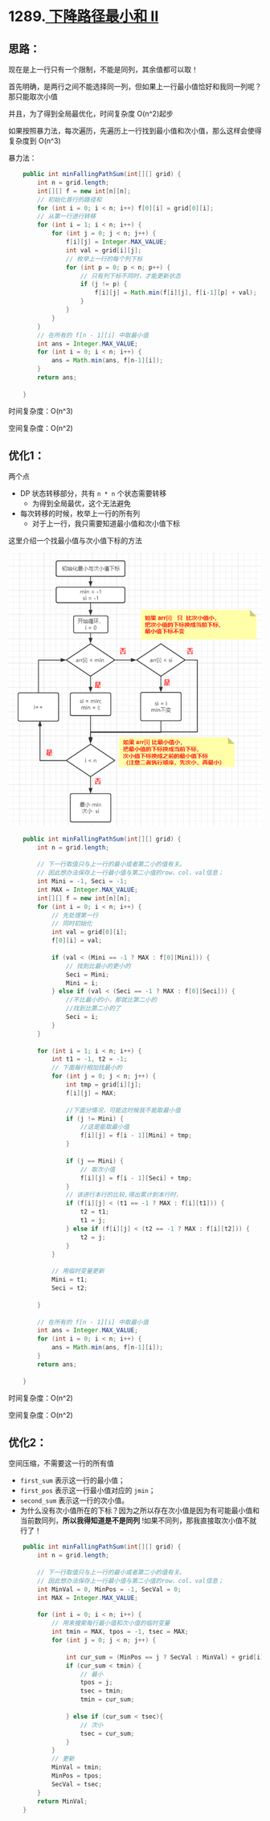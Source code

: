 # 1289.[ 下降路径最小和  II](https://leetcode-cn.com/problems/minimum-falling-path-sum-ii/)

## 思路：

现在是上一行只有一个限制，不能是同列，其余值都可以取！<br/>

首先明确，是两行之间不能选择同一列，但如果上一行最小值恰好和我同一列呢？那只能取次小值  <br/>

并且，为了得到全局最优化，时间复杂度 O(n^2)起步   <br/>

如果按照暴力法，每次遍历，先遍历上一行找到最小值和次小值，那么这样会使得复杂度到 O(n^3)   <br/>



暴力法：

```java
    public int minFallingPathSum(int[][] grid) {
        int n = grid.length;
        int[][] f = new int[n][n];
        // 初始化首行的路径和
        for (int i = 0; i < n; i++) f[0][i] = grid[0][i];
        // 从第一行进行转移
        for (int i = 1; i < n; i++) {
            for (int j = 0; j < n; j++) {
                f[i][j] = Integer.MAX_VALUE;
                int val = grid[i][j];
                // 枚举上一行的每个列下标
                for (int p = 0; p < n; p++) {
                    // 只有列下标不同时，才能更新状态
                    if (j != p) {
                        f[i][j] = Math.min(f[i][j], f[i-1][p] + val);
                    }
                }
            }
        }
        // 在所有的 f[n - 1][i] 中取最小值
        int ans = Integer.MAX_VALUE;
        for (int i = 0; i < n; i++) {
            ans = Math.min(ans, f[n-1][i]);
        }
        return ans;

    }
```



时间复杂度：O(n^3)

空间复杂度：O(n^2)



## 优化1：

两个点

- DP 状态转移部分，共有 `n * n` 个状态需要转移
  - 为得到全局最优，这个无法避免
- 每次转移的时候，枚举上一行的所有列
  - 对于上一行，我只需要知道最小值和次小值下标

这里介绍一个找最小值与次小值下标的方法  <br/>

![找最小值方法](https://github.com/Wanjixuan/leetcode/blob/main/Pic/Question/1289.png)



```java
    public int minFallingPathSum(int[][] grid) {
        int n = grid.length;

        // 下一行取值只与上一行的最小或者第二小的值有关。
        // 因此想办法保存上一行最小值与第二小值的row、col、val信息；
        int Mini = -1, Seci = -1;
        int MAX = Integer.MAX_VALUE;
        int[][] f = new int[n][n];
        for (int i = 0; i < n; i++) {
            // 先处理第一行
            // 同时初始化
            int val = grid[0][i];
            f[0][i] = val;

            if (val < (Mini == -1 ? MAX : f[0][Mini])) {
                // 找到比最小的更小的
                Seci = Mini;
                Mini = i;
            } else if (val < (Seci == -1 ? MAX : f[0][Seci])) {
                //不比最小的小，那就比第二小的
                //找到比第二小的了
                Seci = i;
            }
        }

        for (int i = 1; i < n; i++) {
            int t1 = -1, t2 = -1;
            // 下面每行相加找最小的
            for (int j = 0; j < n; j++) {
                int tmp = grid[i][j];
                f[i][j] = MAX;

                //下面分情况，可能这时候我不能取最小值
                if (j != Mini) {
                    //这是能取最小值
                    f[i][j] = f[i - 1][Mini] + tmp;
                }

                if (j == Mini) {
                    // 取次小值
                    f[i][j] = f[i - 1][Seci] + tmp;
                }
                // 该进行本行的比较,得出累计到本行时，
                if (f[i][j] < (t1 == -1 ? MAX : f[i][t1])) {
                    t2 = t1;
                    t1 = j;
                } else if (f[i][j] < (t2 == -1 ? MAX : f[i][t2])) {
                    t2 = j;
                }
            }

            // 用临时变量更新
            Mini = t1;
            Seci = t2;

        }

        // 在所有的 f[n - 1][i] 中取最小值
        int ans = Integer.MAX_VALUE;
        for (int i = 0; i < n; i++) {
            ans = Math.min(ans, f[n-1][i]);
        }
        return ans;

    }
```

时间复杂度：O(n^2)

空间复杂度：O(n^2)



## 优化2：

空间压缩，不需要这一行的所有值  <br/>

- `first_sum` 表示这一行的最小值；
- `first_pos` 表示这一行最小值对应的 `jmin`；
- `second_sum` 表示这一行的次小值。
- 为什么没有次小值所在的下标？因为之所以存在次小值是因为有可能最小值和当前数同列，**所以我得知道是不是同列** !如果不同列，那我直接取次小值不就行了！

```java
    public int minFallingPathSum(int[][] grid) {
        int n = grid.length;

        // 下一行取值只与上一行的最小或者第二小的值有关。
        // 因此想办法保存上一行最小值与第二小值的row、col、val信息；
        int MinVal = 0, MinPos = -1, SecVal = 0;
        int MAX = Integer.MAX_VALUE;

        for (int i = 0; i < n; i++) {
            // 用来搜索每行最小值和次小值的临时变量
            int tmin = MAX, tpos = -1, tsec = MAX;
            for (int j = 0; j < n; j++) {
                
                int cur_sum = (MinPos == j ? SecVal : MinVal) + grid[i][j];
                if (cur_sum < tmin) {
                    // 最小
                    tpos = j;
                    tsec = tmin;
                    tmin = cur_sum;

                } else if (cur_sum < tsec){
                    // 次小
                    tsec = cur_sum;
                }
            } 
            // 更新
            MinVal = tmin;
            MinPos = tpos;
            SecVal = tsec;
        }
        return MinVal;
    }
```
